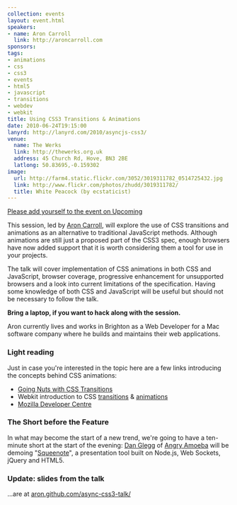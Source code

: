 ```yaml
---
collection: events
layout: event.html
speakers:
- name: Aron Carroll
  link: http://aroncarroll.com
sponsors: 
tags: 
- animations
- css
- css3
- events
- html5
- javascript
- transitions
- webdev
- webkit
title: Using CSS3 Transitions & Animations
date: 2010-06-24T19:15:00
lanyrd: http://lanyrd.com/2010/asyncjs-css3/
venue: 
  name: The Werks
  link: http://thewerks.org.uk
  address: 45 Church Rd, Hove, BN3 2BE
  latlong: 50.83695,-0.159302
image:
  url: http://farm4.static.flickr.com/3052/3019311782_0514725432.jpg
  link: http://www.flickr.com/photos/zhudd/3019311782/
  title: White Peacock (by ecstaticist)
---
```

<a href="http://upcoming.yahoo.com/event/6558734/BRI/Hove/Async-Using-CSS3-Transitions-amp-Animations/The-Werks">Please add yourself to the event on Upcoming</a>

This session, led by <a href="http://twitter.com/aroncarroll">Aron Carroll</a>, will explore the use of CSS transitions and animations as an alternative to traditional JavaScript methods. Although animations are still just a proposed part of the CSS3 spec, enough browsers have now added support that it is worth considering them a tool for use in your projects.

The talk will cover implementation of CSS animations in both CSS and JavaScript, browser coverage, progressive enhancement for unsupported browsers and a look into current limitations of the specification. Having some knowledge of both CSS and JavaScript will be useful but should not be necessary to follow the talk.

<strong>Bring a laptop, if you want to hack along with the session.</strong>

Aron currently lives and works in Brighton as a Web Developer for a Mac software company where he builds and maintains their web applications.

<h3>Light reading</h3>
Just in case you're interested in the topic here are a few links introducing the concepts behind CSS animations:

<ul>
	<li><a href="http://24ways.org/2009/going-nuts-with-css-transitions">Going Nuts with CSS Transitions</a></li>
	<li>Webkit introduction to CSS <a href="http://webkit.org/blog/138/css-animation/">transitions</a> & <a href="http://webkit.org/blog/324/css-animation-2/">animations</a></li>
	<li><a href="https://developer.mozilla.org/en/CSS/CSS_transitions">Mozilla Developer Centre</a></li>
</ul>

<h3>The Short before the Feature</h3>
In what may become the start of a new trend, we're going to have a ten-minute short at the start of the evening: <a href="http://twitter.com/angryamoeba">Dan Glegg</a> of <a href="http://angryamoeba.co.uk">Angry Amoeba</a> will be demoing "<a href="http://github.com/danski/Squeenote">Squeenote</a>", a presentation tool built on Node.js, Web Sockets, jQuery and HTML5.

<h3>Update: slides from the talk</h3>
...are at <a href="http://aron.github.com/async-css3-talk/">aron.github.com/async-css3-talk/</a>

